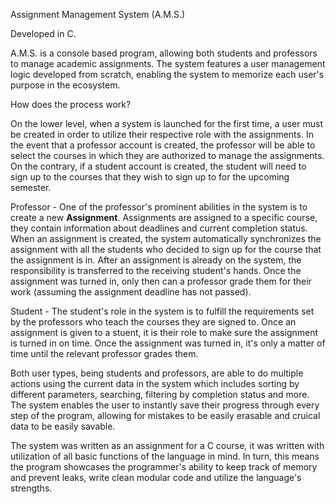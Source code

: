Assignment Management System (A.M.S.)

Developed in C.

A.M.S. is a console based program, allowing both students and professors to manage academic assignments.
The system features a user management logic developed from scratch, enabling the system to memorize each user's purpose in the ecosystem.

How does the process work?

On the lower level, when a system is launched for the first time, a user must be created in order to utilize their respective role with the assignments.
In the event that a professor account is created, the professor will be able to select the courses in which they are authorized to manage the assignments.
On the contrary, if a student account is created, the student will need to sign up to the courses that they wish to sign up to for the upcoming semester.

Professor - One of the professor's prominent abilities in the system is to create a new **Assignment**.
Assignments are assigned to a specific course, they contain information about deadlines and current completion status.
When an assignment is created, the system automatically synchronizes the assignment with all the students who decided to sign up for the course that the assignment is in.
After an assignment is already on the system, the responsibility is transferred to the receiving student's hands.
Once the assignment was turned in, only then can a professor grade them for their work (assuming the assignment deadline has not passed).

Student - The student's role in the system is to fulfill the requirements set by the professors who teach the courses they are signed to.
Once an assignment is given to a stuent, it is their role to make sure the assignment is turned in on time.
Once the assignment was turned in, it's only a matter of time until the relevant professor grades them.

Both user types, being students and professors, are able to do multiple actions using the current data in the system which includes sorting by different parameters, searching, filtering by completion status and more.
The system enables the user to instantly save their progress through every step of the program, allowing for mistakes to be easily erasable and cruical data to be easily savable.

The system was written as an assignment for a C course, it was written with utilization of all basic functions of the language in mind.
In turn, this means the program showcases the programmer's ability to keep track of memory and prevent leaks, write clean modular code and utilize the language's strengths.
